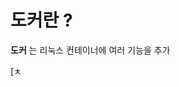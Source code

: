 # 도커란 ?

**도커** 는 리눅스 컨테이너에 여러 기능을 추가






[ㅊ
<!--stackedit_data:
eyJoaXN0b3J5IjpbLTE0NjM5MDQyMjMsLTExNTkwNjk5MTBdfQ
==
-->